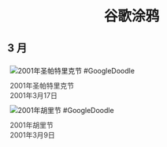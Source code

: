 
<h1 align="center"> 谷歌涂鸦 </h1>




## 3 月

<div class="image">


<img src="//www.google.com/logos/2001/stpatricks.gif" alt="2001年圣帕特里克节 #GoogleDoodle" style="margin: 5px"/>
<div class="info" style="font-size: 14px; color:#333333; margin:5px"><div class="title">2001年圣帕特里克节</div><div class="date">2001年3月17日</div></div>

<img src="//www.google.com/logos/2001/holi.gif" alt="2001年胡里节 #GoogleDoodle" style="margin: 5px"/>
<div class="info" style="font-size: 14px; color:#333333; margin:5px"><div class="title">2001年胡里节</div><div class="date">2001年3月9日</div></div>

</div>









